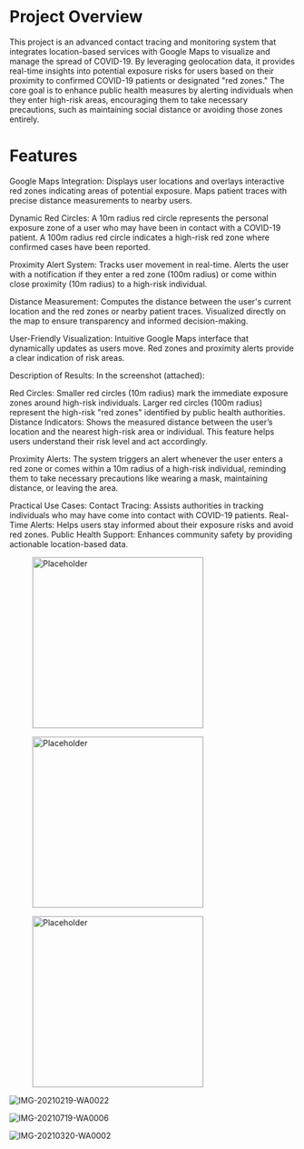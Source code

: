 # Project Overview #
This project is an advanced contact tracing and monitoring system that integrates location-based services with Google Maps to visualize and manage the spread of COVID-19. By leveraging geolocation data, it provides real-time insights into potential exposure risks for users based on their proximity to confirmed COVID-19 patients or designated "red zones."
The core goal is to enhance public health measures by alerting individuals when they enter high-risk areas, encouraging them to take necessary precautions, such as maintaining social distance or avoiding those zones entirely.


# Features #
Google Maps Integration:
Displays user locations and overlays interactive red zones indicating areas of potential exposure.
Maps patient traces with precise distance measurements to nearby users.

Dynamic Red Circles:
A 10m radius red circle represents the personal exposure zone of a user who may have been in contact with a COVID-19 patient.
A 100m radius red circle indicates a high-risk red zone where confirmed cases have been reported.

Proximity Alert System:
Tracks user movement in real-time.
Alerts the user with a notification if they enter a red zone (100m radius) or come within close proximity (10m radius) to a high-risk individual.

Distance Measurement:
Computes the distance between the user's current location and the red zones or nearby patient traces.
Visualized directly on the map to ensure transparency and informed decision-making.

User-Friendly Visualization:
Intuitive Google Maps interface that dynamically updates as users move.
Red zones and proximity alerts provide a clear indication of risk areas.


Description of Results:
In the screenshot (attached):

Red Circles:
Smaller red circles (10m radius) mark the immediate exposure zones around high-risk individuals.
Larger red circles (100m radius) represent the high-risk "red zones" identified by public health authorities.
Distance Indicators: Shows the measured distance between the user’s location and the nearest high-risk area or individual. This feature helps users understand their risk level and act accordingly.

Proximity Alerts: 
The system triggers an alert whenever the user enters a red zone or comes within a 10m radius of a high-risk individual, reminding them to take necessary precautions like wearing a mask, maintaining distance, or leaving the area.

Practical Use Cases:
Contact Tracing: Assists authorities in tracking individuals who may have come into contact with COVID-19 patients.
Real-Time Alerts: Helps users stay informed about their exposure risks and avoid red zones.
Public Health Support: Enhances community safety by providing actionable location-based data.

<figure style="width:300px; height:300px; border:1px solid #ccc;"><img src="https://github.com/user-attachments/assets/82175316-1c64-477e-8f17-da78c4b5b6f2" alt="Placeholder" style="width:100%; height:100%;"></figure>

<figure style="width:300px; height:300px; border:1px solid #ccc;"><img src="https://github.com/user-attachments/assets/82175316-1c64-477e-8f17-da78c4b5b6f2" alt="Placeholder" style="width:100%; height:100%;"></figure>

<figure style="width:300px; height:300px; border:1px solid #ccc;"><img src="https://github.com/user-attachments/assets/82175316-1c64-477e-8f17-da78c4b5b6f2" alt="Placeholder" style="width:100%; height:100%;"></figure>

![IMG-20210219-WA0022](https://github.com/user-attachments/assets/82175316-1c64-477e-8f17-da78c4b5b6f2)


![IMG-20210719-WA0006](https://github.com/user-attachments/assets/67943d37-0651-442f-8eaa-8e6d5304b243)


![IMG-20210320-WA0002](https://github.com/user-attachments/assets/13bd33c0-8b03-4f7e-948b-ee6dba587ccc)
